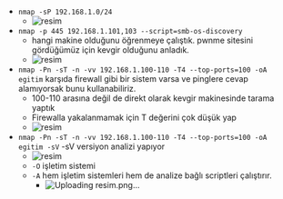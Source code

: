 
  - `nmap -sP 192.168.1.0/24`
    - ![resim](https://user-images.githubusercontent.com/63648396/147687964-5f28a80c-48b7-4204-81bc-9aa1b25f6032.png)
  - `nmap -p 445 192.168.1.101,103 --script=smb-os-discovery`
    - hangi makine olduğunu öğrenmeye çalıştık. pwnme sitesini gördüğümüz için kevgir olduğunu anladık. 
    - ![resim](https://user-images.githubusercontent.com/63648396/147688080-a70b7bde-4973-4caf-9411-ae24b35fa106.png)
  - `nmap -Pn -sT -n -vv 192.168.1.100-110 -T4 --top-ports=100 -oA egitim` karşıda firewall gibi bir sistem varsa ve pinglere cevap alamıyorsak bunu kullanabiliriz.
    - 100-110 arasına değil de direkt olarak kevgir makinesinde tarama yaptık
    - Firewalla yakalanmamak için T değerini çok düşük yap  
    - ![resim](https://user-images.githubusercontent.com/63648396/147688729-e536ea2c-ba83-4af3-9661-788e8ceb47e9.png)
  - `nmap -Pn -sT -n -vv 192.168.1.100-110 -T4 --top-ports=100 -oA egitim -sV` -sV versiyon analizi yapıyor 
    - ![resim](https://user-images.githubusercontent.com/63648396/147688860-af8c83aa-5ab6-4567-a2ae-b27143ec8d2e.png)
    - `-O` işletim sistemi
    - `-A` hem işletim sistemleri hem de analize bağlı scriptleri çalıştırır.
      - ![Uploading resim.png…]()


 
